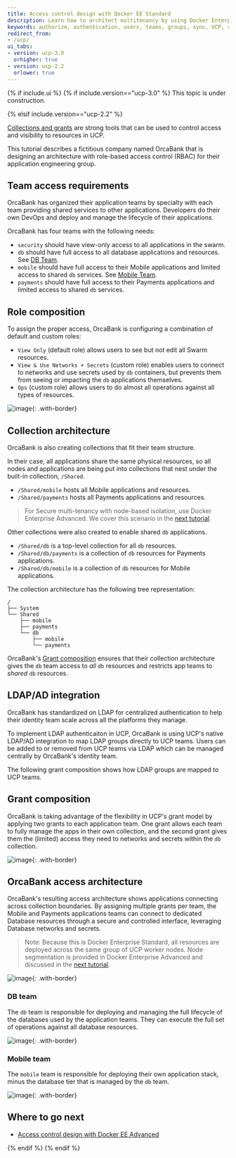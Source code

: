 ```yaml
---
title: Access control design with Docker EE Standard
description: Learn how to architect multitenancy by using Docker Enterprise Edition Advanced.
keywords: authorize, authentication, users, teams, groups, sync, UCP, role, access control
redirect_from:
- /ucp/
ui_tabs:
- version: ucp-3.0
  orhigher: true
- version: ucp-2.2
  orlower: true
---
```


{% if include.ui %}
{% if include.version=="ucp-3.0" %}
This topic is under construction.

{% elsif include.version=="ucp-2.2" %}

[Collections and grants](index.md) are strong tools that can be used to control
access and visibility to resources in UCP.

This tutorial describes a fictitious company named OrcaBank that is designing an
architecture with role-based access control (RBAC) for their application
engineering group.

## Team access requirements

OrcaBank has organized their application teams by specialty with each team
providing shared services to other applications. Developers do their own DevOps
and deploy and manage the lifecycle of their applications.

OrcaBank has four teams with the following needs:

- `security` should have view-only access to all applications in the swarm.
- `db` should have full access to all database applications and resources. See
  [DB Team](#db-team).
- `mobile` should have full access to their Mobile applications and limited
  access to shared `db` services. See [Mobile Team](#mobile-team).
- `payments` should have full access to their Payments applications and limited
  access to shared `db` services.

## Role composition

To assign the proper access, OrcaBank is configuring a combination of default
and custom roles:

- `View Only` (default role) allows users to see but not edit all Swarm
  resources.
- `View & Use Networks + Secrets` (custom role) enables users to connect to
  networks and use secrets used by `db` containers, but prevents them from
  seeing or impacting the `db` applications themselves.
- `Ops` (custom role) allows users to do almost all operations against all types
  of resources.

![image](../images/design-access-control-adv-0.png){: .with-border}

## Collection architecture

OrcaBank is also creating collections that fit their team structure.

In their case, all applications share the same physical resources, so all nodes
and applications are being put into collections that nest under the built-in
collection, `/Shared`.

- `/Shared/mobile` hosts all Mobile applications and resources.
- `/Shared/payments` hosts all Payments applications and resources.

> For Secure multi-tenancy with node-based isolation, use Docker Enterprise
> Advanced. We cover this scenario in the [next tutorial](#).

Other collections were also created to enable shared `db` applications.

- `/Shared/db` is a top-level collection for all `db` resources.
- `/Shared/db/payments` is a collection of `db` resources for Payments applications.
- `/Shared/db/mobile` is a collection of `db` resources for Mobile applications.

The collection architecture has the following tree representation:

```
/
├── System
└── Shared
    ├── mobile
    ├── payments
    └── db
        ├── mobile
        └── payments
```


OrcaBank's [Grant composition](#grant-composition) ensures that their collection
architecture gives the `db` team access to _all_ `db` resources and  restricts
app teams to _shared_ `db` resources.

## LDAP/AD integration

OrcaBank has standardized on LDAP for centralized authentication to help their
identity team scale across all the platforms they manage.

To implement LDAP authenticaiton in UCP, OrcaBank is using UCP's native LDAP/AD
integration to map LDAP groups directly to UCP teams. Users can be added to or
removed from UCP teams via LDAP which can be managed centrally by OrcaBank's
identity team.

The following grant composition shows how LDAP groups are mapped to UCP teams.

## Grant composition

OrcaBank is taking advantage of the flexibility in UCP's grant model by applying
two grants to each application team. One grant allows each team to fully
manage the apps in their own collection, and the second grant gives them the
(limited) access they need to networks and secrets within the `db` collection.

![image](../images/design-access-control-adv-1.png){: .with-border}

## OrcaBank access architecture

OrcaBank's resulting access architecture shows applications connecting across
collection boundaries. By assigning multiple grants per team, the Mobile and
Payments applications teams can connect to dedicated Database resources through
a secure and controlled interface, leveraging Database networks and secrets.

> Note: Because this is Docker Enterprise Standard, all resources are deployed
> across the same group of UCP worker nodes. Node segmentation is provided in
> Docker Enterprise Advanced and discussed in the [next tutorial](#).

![image](../images/design-access-control-adv-2.png){: .with-border}

### DB team

The `db` team is responsible for deploying and managing the full lifecycle
of the databases used by the application teams. They can execute the full set of
operations against all database resources.

![image](../images/design-access-control-adv-3.png){: .with-border}

### Mobile team

The `mobile` team is responsible for deploying their own application stack,
minus the database tier that is managed by the `db` team.

![image](../images/design-access-control-adv-4.png){: .with-border}

## Where to go next

- [Access control design with Docker EE Advanced](access-control-design-ee-advanced.md)

{% endif %}
{% endif %}
